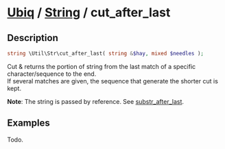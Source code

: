 [Ubiq](../index.md) / [String](../index.md#string) / cut_after_last
======


Description
-------- 

```php
string \Util\Str\cut_after_last( string &$hay, mixed $needles );
```

Cut & returns the portion of string from the last match of a specific character/sequence to the end. <br>
If several matches are given, the sequence that generate the shorter cut is kept.

**Note**: The string is passed by reference. See [substr_after_last](./substr_after_last.md).



Examples
--------

Todo.
